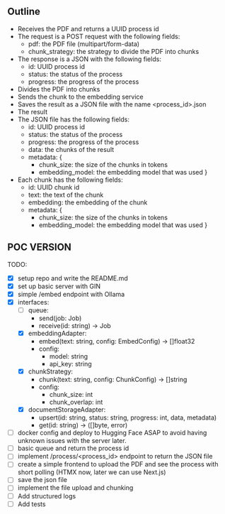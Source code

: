 ## Outline

- Receives the PDF and returns a UUID process id
- The request is a POST request with the following fields:
  - pdf: the PDF file (multipart/form-data)
  - chunk_strategy: the strategy to divide the PDF into chunks
- The response is a JSON with the following fields:
  - id: UUID process id
  - status: the status of the process
  - progress: the progress of the process
- Divides the PDF into chunks
- Sends the chunk to the embedding service
- Saves the result as a JSON file with the name <process_id>.json
- The result
- The JSON file has the following fields:
  - id: UUID process id
  - status: the status of the process
  - progress: the progress of the process
  - data: the chunks of the result
  - metadata: {
    - chunk_size: the size of the chunks in tokens
    - embedding_model: the embedding model that was used
  }
- Each chunk has the following fields:
  - id: UUID chunk id
  - text: the text of the chunk
  - embedding: the embedding of the chunk
  - metadata: {
    - chunk_size: the size of the chunks in tokens
    - embedding_model: the embedding model that was used
  }

## POC VERSION

TODO:
- [X] setup repo and write the README.md
- [X] set up basic server with GIN
- [X] simple /embed endpoint with Ollama
- [X] interfaces: 
    - [ ] queue: 
        - send(job: Job)
        - receive(id: string) -> Job
    - [X] embeddingAdapter:
        - embed(text: string, config: EmbedConfig) -> []float32
        - config:
            - model: string
            - api_key: string
    - [X] chunkStrategy:
        - chunk(text: string, config: ChunkConfig) -> []string
        - config:
            - chunk_size: int
            - chunk_overlap: int
    - [X] documentStorageAdapter:
        - upsert(id: string, status: string, progress: int, data, metadata)
        - get(id: string) -> ([]byte, error)
- [ ] docker config and deploy to Hugging Face ASAP to avoid having unknown issues with the server later.
- [ ] basic queue and return the process id
- [ ] implement /process/<process_id> endpoint to return the JSON file
- [ ] create a simple frontend to upload the PDF and see the process with short polling (HTMX now, later we can use Next.js)
- [ ] save the json file
- [ ] implement the file upload and chunking
- [ ] Add structured logs
- [ ] Add tests